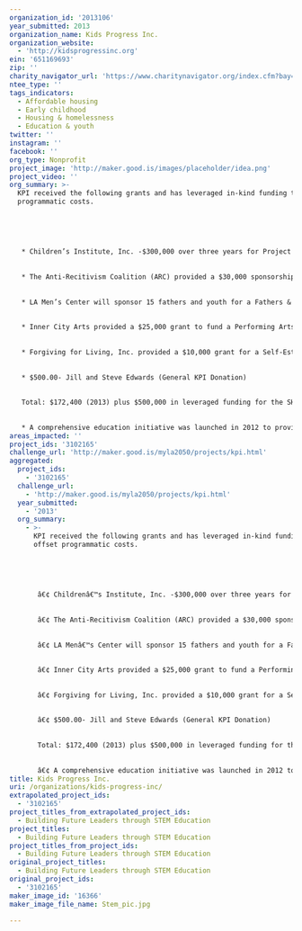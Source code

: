 ```yaml
---
organization_id: '2013106'
year_submitted: 2013
organization_name: Kids Progress Inc.
organization_website:
  - 'http://kidsprogressinc.org'
ein: '651169693'
zip: ''
charity_navigator_url: 'https://www.charitynavigator.org/index.cfm?bay=search.profile&ein=651169693'
ntee_type: ''
tags_indicators:
  - Affordable housing
  - Early childhood
  - Housing & homelessness
  - Education & youth
twitter: ''
instagram: ''
facebook: ''
org_type: Nonprofit
project_image: 'http://maker.good.is/images/placeholder/idea.png'
project_video: ''
org_summary: >-
  KPI received the following grants and has leveraged in-kind funding to offset
  programmatic costs.
   
   
   
   
   
   * Children’s Institute, Inc. -$300,000 over three years for Project Fatherhood, a men’s support group on parenting ($100,000 for 2013)
   
   
   * The Anti-Recitivism Coalition (ARC) provided a $30,000 sponsorship of the Canyon Creek Camp for youth and their parents (March 2013)
   
   
   * LA Men’s Center will sponsor 15 fathers and youth for a Fathers & Sons mentoring Retreat in April 2013
   
   
   * Inner City Arts provided a $25,000 grant to fund a Performing Arts program at Jordan Downs public housing community (Spring 2013)
   
   
   * Forgiving for Living, Inc. provided a $10,000 grant for a Self-Esteem building program at Jordan Downs (Spring 2013)
   
   
   * $500.00- Jill and Steve Edwards (General KPI Donation)
   
   
   Total: $172,400 (2013) plus $500,000 in leveraged funding for the SHIELDS For families, Inc. Contract
   
   
   * A comprehensive education initiative was launched in 2012 to provide resources/programs for youth residing in public housing communities.
areas_impacted: ''
project_ids: '3102165'
challenge_url: 'http://maker.good.is/myla2050/projects/kpi.html'
aggregated:
  project_ids:
    - '3102165'
  challenge_url:
    - 'http://maker.good.is/myla2050/projects/kpi.html'
  year_submitted:
    - '2013'
  org_summary:
    - >-
      KPI received the following grants and has leveraged in-kind funding to
      offset programmatic costs.
       
       
       
       
       
       â€¢ Childrenâ€™s Institute, Inc. -$300,000 over three years for Project Fatherhood, a menâ€™s support group on parenting ($100,000 for 2013)
       
       
       â€¢ The Anti-Recitivism Coalition (ARC) provided a $30,000 sponsorship of the Canyon Creek Camp for youth and their parents (March 2013)
       
       
       â€¢ LA Menâ€™s Center will sponsor 15 fathers and youth for a Fathers & Sons mentoring Retreat in April 2013
       
       
       â€¢ Inner City Arts provided a $25,000 grant to fund a Performing Arts program at Jordan Downs public housing community (Spring 2013)
       
       
       â€¢ Forgiving for Living, Inc. provided a $10,000 grant for a Self-Esteem building program at Jordan Downs (Spring 2013)
       
       
       â€¢ $500.00- Jill and Steve Edwards (General KPI Donation)
       
       
       Total: $172,400 (2013) plus $500,000 in leveraged funding for the SHIELDS For families, Inc. Contract
       
       
       â€¢ A comprehensive education initiative was launched in 2012 to provide resources/programs for youth residing in public housing communities.
title: Kids Progress Inc.
uri: /organizations/kids-progress-inc/
extrapolated_project_ids:
  - '3102165'
project_titles_from_extrapolated_project_ids:
  - Building Future Leaders through STEM Education
project_titles:
  - Building Future Leaders through STEM Education
project_titles_from_project_ids:
  - Building Future Leaders through STEM Education
original_project_titles:
  - Building Future Leaders through STEM Education
original_project_ids:
  - '3102165'
maker_image_id: '16366'
maker_image_file_name: Stem_pic.jpg

---
```

